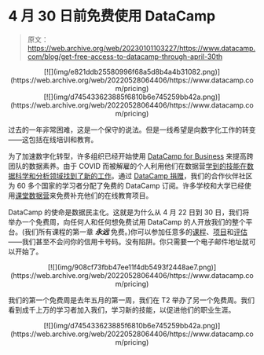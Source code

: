 # 4 月 30 日前免费使用 DataCamp

> 原文：<https://web.archive.org/web/20230101103227/https://www.datacamp.com/blog/get-free-access-to-datacamp-through-april-30th>

<center>[![](img/e821ddb25580996f68a5d8b4a4b31082.png)](https://web.archive.org/web/20220528064406/https://www.datacamp.com/pricing)</center>

<center>[![](img/d745433623885f6810b6e745259bb42a.png)](https://web.archive.org/web/20220528064406/https://www.datacamp.com/pricing)</center>

过去的一年非常困难，这是一个保守的说法。但是一线希望是向数字化工作的转变——这包括在线培训和教育。

为了加速数字化转型，许多组织已经开始使用 [DataCamp for Business](https://web.archive.org/web/20220528064406/https://www.datacamp.com/groups/business) 来提高跨团队的数据素养。由于 COVID 而被解雇的个人利用他们在数据营[学到的技能在数据科学和分析领域找到了新的工作](https://web.archive.org/web/20220528064406/https://www.datacamp.com/community/blog/patrick)。通过 [DataCamp 捐赠](https://web.archive.org/web/20220528064406/https://www.datacamp.com/community/blog/datacamp-donates)，我们的合作伙伴社区为 60 多个国家的学习者分配了免费的 DataCamp 订阅。许多学校和大学已经使用[课堂数据营](https://web.archive.org/web/20220528064406/https://www.datacamp.com/groups/classrooms)来免费补充他们的在线教育项目。

DataCamp 的使命是数据民主化。这就是为什么从 4 月 22 日到 30 日，我们将举办一个免费周，向任何人和任何想免费试用 DataCamp 的人开放我们的整个平台。(我们所有课程的第一章 ***永远*** 免费。)你可以参加任意多的[课程](https://web.archive.org/web/20220528064406/https://www.datacamp.com/courses)、[项目](https://web.archive.org/web/20220528064406/https://www.datacamp.com/projects)和[评估](https://web.archive.org/web/20220528064406/https://www.datacamp.com/signal)——我们甚至不会问你的信用卡号码。没有陷阱。你只需要一个电子邮件地址就可以开始了。

<center>[![](img/908cf73fbb47ee11f4db5493f2448ae7.png)](https://web.archive.org/web/20220528064406/https://www.datacamp.com/pricing)</center>

我们的第一个免费周是去年五月的第一周，我们在 T2 举办了另一个免费周。我们看到成千上万的学习者加入我们，学习新的技能，以促进他们的职业生涯。

<center>[![](img/d745433623885f6810b6e745259bb42a.png)](https://web.archive.org/web/20220528064406/https://www.datacamp.com/pricing)</center>